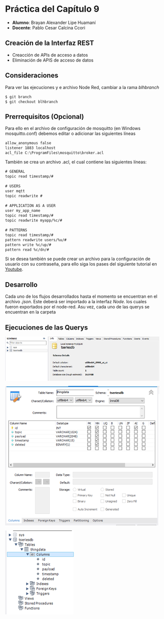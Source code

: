 # Práctica del Capítulo 9
* **Alumno**: Brayan Alexander Lipe Huamaní
* **Docente**: Pablo Cesar Calcina Ccori
## Creación de la Interfaz REST
* Creacción de APIs de acceso a datos
* Eliminación de APIS de acceso de datos
## Consideraciones
Para ver las ejecuciones y e archivo Node Red, cambiar a la rama *blhbranch*
```
$ git branch
$ git checkout blhbranch
```
## Prerrequisitos (Opcional)
Para ello en el archivo de configuración de mosquitto (en Windows mosquitto.conf) debemos editar o adicionar las siguientes líneas

```
allow_anonymous false
listener 1883 localhost
acl_file C:\ProgramFiles\mosquitto\broker.acl
```

También se crea un archivo .acl, el cual contiene las siguientes líneas:

```
# GENERAL
topic read timestamp/#

# USERS
user mqtt
topic readwrite #

# APPLICATION AS A USER
user my_app_name
topic read timestamp/#
topic readwrite myapp/%c/#

# PATTERNS
topic read timestamp/#
pattern readwrite users/%u/#
pattern write %c/up/#
pattern read %c/dn/#

```
Si se desea también se puede crear un archivo para la configuración de usuario con su contraseña, para ello siga los pases del siguiente tutorial en [Youtube](https://www.youtube.com/watch?v=72u6gIkeqUc).
 
## Desarrollo
Cada uno de los flujos desarrollados hasta el momento se encuentran en el archivo *.json*. Este deberá ser importado a la interfaz *Node*. los cuales fueron exportados por el node-red. Asu vez, cada uno de las querys se encuentran en la carpeta

## Ejecuciones de las Querys
![Ejecucion](https://github.com/BraderLh/IoTLab/blob/blhbranch/imgs/1.PNG?raw=true)

![Ejecucion](https://github.com/BraderLh/IoTLab/blob/blhbranch/imgs/2.PNG?raw=true)

![Ejecucion](https://github.com/BraderLh/IoTLab/blob/blhbranch/imgs/3.PNG?raw=true)